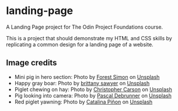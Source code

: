 # landing-page
A Landing Page project for The Odin Project Foundations course.

This is a project that should demonstrate my HTML and CSS skills by replicating a common design for a landing page of a website.

## Image credits
- Mini pig in hero section: Photo by [Forest Simon](https://unsplash.com/@forest_ms?utm_content=creditCopyText&utm_medium=referral&utm_source=unsplash) on [Unsplash](https://unsplash.com/photos/pink-piglet-ZKbve9f7Mp4?utm_content=creditCopyText&utm_medium=referral&utm_source=unsplash)
- Happy gray boar: Photo by [brittany sawyer](https://unsplash.com/@minipiginfo?utm_content=creditCopyText&utm_medium=referral&utm_source=unsplash) on [Unsplash](https://unsplash.com/photos/gray-boar-NxvAV87HDT8?utm_content=creditCopyText&utm_medium=referral&utm_source=unsplash)
- Piglet chewing on hay: Photo by [Christopher Carson](https://unsplash.com/@bhris1017?utm_content=creditCopyText&utm_medium=referral&utm_source=unsplash) on [Unsplash](https://unsplash.com/photos/white-piglet-chewing-hay-i4XLJmlYit4?utm_content=creditCopyText&utm_medium=referral&utm_source=unsplash)
- Pig looking into camera: Photo by [Pascal Debrunner](https://unsplash.com/@debrupas?utm_content=creditCopyText&utm_medium=referral&utm_source=unsplash) on [Unsplash](https://unsplash.com/photos/white-pig-b-zyMn_e_R4?utm_content=creditCopyText&utm_medium=referral&utm_source=unsplash)
- Red piglet yawning: Photo by [Catalina Piñon](https://unsplash.com/@catapinon?utm_content=creditCopyText&utm_medium=referral&utm_source=unsplash) on [Unsplash](https://unsplash.com/photos/brown-and-white-short-coated-animal-lying-on-green-grass-during-daytime-B8gt-o4GUzQ?utm_content=creditCopyText&utm_medium=referral&utm_source=unsplash)